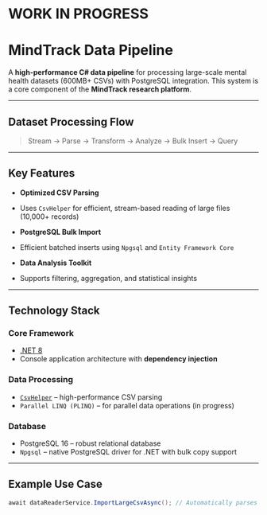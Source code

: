 # WORK IN PROGRESS
#  MindTrack Data Pipeline

A **high-performance C# data pipeline** for processing large-scale mental health datasets (600MB+ CSVs) with PostgreSQL integration. This system is a core component of the **MindTrack research platform**.

---

## Dataset Processing Flow

> Stream -> Parse -> Transform -> Analyze -> Bulk Insert -> Query

---

## Key Features

-  **Optimized CSV Parsing**
  - Uses `CsvHelper` for efficient, stream-based reading of large files (10,000+ records)
  
-  **PostgreSQL Bulk Import**
  - Efficient batched inserts using `Npgsql` and `Entity Framework Core`
  
-  **Data Analysis Toolkit**
  - Supports filtering, aggregation, and statistical insights


---

##  Technology Stack

### Core Framework
-  [.NET 8](https://dotnet.microsoft.com/)
-  Console application architecture with **dependency injection**

### Data Processing
-  [`CsvHelper`](https://joshclose.github.io/CsvHelper/) – high-performance CSV parsing
-  `Parallel LINQ (PLINQ)` – for parallel data operations (in progress)

### Database
-  PostgreSQL 16 – robust relational database
-  `Npgsql` – native PostgreSQL driver for .NET with bulk copy support

---

##  Example Use Case

```csharp
await dataReaderService.ImportLargeCsvAsync(); // Automatically parses and saves records in batches of 1000+
